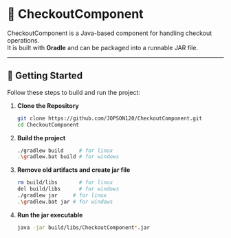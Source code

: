 # 🛒 CheckoutComponent

CheckoutComponent is a Java-based component for handling checkout operations.  
It is built with **Gradle** and can be packaged into a runnable JAR file.

---

## 🚀 Getting Started

Follow these steps to build and run the project:

1. **Clone the Repository**
   ```bash
   git clone https://github.com/JOPSON120/CheckoutComponent.git
   cd CheckoutComponent
2. **Build the project**
   ```bash
   ./gradlew build     # for linux
   .\gradlew.bat build # for windows
3. **Remove old artifacts and create jar file**
   ```bash
   rm build/libs       # for linux
   del build/libs      # for windows
   ./gradlew jar     # for linux
   .\gradlew.bat jar # for windows
4. **Run the jar executable**
   ```bash
   java -jar build/libs/CheckoutComponent*.jar